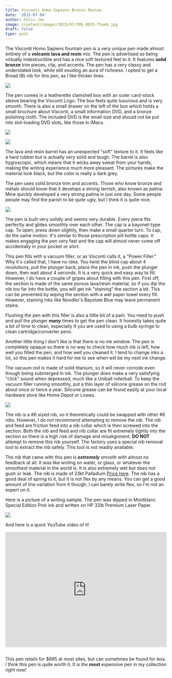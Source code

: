 ```yaml
---
title: Visconti Homo Sapiens Bronze Review
date: '2015-07-04'
author: Felix Jen
image: /content/images/2015/07/IMG_0025-Thumb.jpg
draft: false
type: post
---
```

The Visconti Homo Sapiens fountain pen is a very unique pen made almost entirely of a **volcanic lava and resin** mix. The pen is advertised as being virtually indestructible and has a nice soft textured feel to it. It features **solid bronze** trim pieces, clip, and accents. The pen has a very classy and understated look, while still exuding an aura of richness. I opted to get a Broad (B) nib for this pen, as I like thicker lines. 

![](/content/images/2015/07/IMG_0025.jpg)

The pen comes in a leatherette clamshell box with an outer card-stock sleeve bearing the Visconti Logo. The box feels quite luxurious and is very smooth. There is also a small drawer on the left of the box which holds a small brochure about Visconti, a small information DVD, and a bronze polishing cloth. The included DVD is the small size and should not be put into slot-loading DVD slots, like those in iMacs. 

![](/content/images/2015/07/IMG_0014.jpg)

![](/content/images/2015/07/IMG_0016.jpg)

The lava and resin barrel has an unexpected "soft" texture to it. It feels like a hard rubber but is actually very solid and tough. The barrel is also hygroscopic, which means that it wicks away sweat from your hands, making the writing experience much more pleasant. The pictures make the material look black, but the color is really a dark grey. 

The pen uses solid bronze trim and accents. Those who know bronze and metals should know that it develops a strong tarnish, also known as patina. Mine quickly developed a very strong patina in just one day. Some people people may find the parish to be quite ugly, but I think it is quite nice. 

![](/content/images/2015/07/IMG_0021.jpg)

The pen is built very solidly and seems very durable. Every piece fits perfectly and glides smoothly over each other. The cap is a bayonet-type cap. To open, press down slightly, then make a small quarter turn. To cap, do the same motion. It's similar to those prescription pill bottle caps. It makes engaging the pen very fast and the cap will almost never come off accidentally in your pocket or shirt.

This pen fills with a vacuum filler, or as Visconti calls it, a "Power Filler." Why it's called that, I have no idea. You twist the blind cap about 4 revolutions, pull the plunger back, place the pen in ink, push the plunger down, then wait about 4 seconds. It is a very quick and easy way to fill. However, I do have a couple of gripes about filling with this pen. First off, the section is made of the same porous lava/resin material, so if you dip the nib too far into the bottle, you will get ink "staining" the section a bit. This can be prevented by wiping the section with a wet paper towel every fill. However, staining inks like Noodler's Baystate Blue may leave permanent stains.

Flushing the pen with this filler is also a little bit of a pain. You need to push and pull the plunger **many** times to get the pen clean. It honestly takes quite a bit of time to clean, especially if you are used to using a bulb syringe to clean cartridge/converter pens. 

Another little thing I don't like is that there is no ink window. The pen is completely opaque so there is no way to check how much ink is left, how well you filled the pen, and how well you cleaned it. I tend to change inks a lot, so this pen makes it hard for me to see when will be my next ink change. 

The vacuum rod is made of solid titanium, so it will never corrode even though being submerged in ink. The plunger does make a very satisfying "click" sound when depressed, much like a Uniball rollerball. To keep the vacuum filler running smoothly, put a thin layer of silicone grease on the rod about once or twice a year. Silicone grease can be found easily at your local hardware store like Home Depot or Lowes.

![](/content/images/2015/07/IMG_0026.jpg)

The nib is a #6 sized nib, so it theoretically could be swapped with other #6 nibs. However, I *do not* recommend attempting to remove the nib. The nib and feed are friction feed into a nib collar which is then screwed into the section. Both the nib and feed and nib collar are fit extremely tightly into the section so there is a high risk of damage and misalignment. **DO NOT** attempt to remove this nib yourself. The factory uses a special nib removal tool to extract the nib safely. This tool is not readily available.

The nib that came with this pen is ***extremely*** smooth with almost no feedback at all. It was like writing on water, or glass, or whatever the smoothest material in the world is. It is also extremely wet but does not gush or leak. The nib is made of 23kt Palladium [Price here](http://www.kitco.com/charts/livepalladium.html). The nib has a good deal of spring to it, but it is not flex by any means. You can get a good amount of line variation from it though. I can barely write flex, so I'm not an expert on it. 

Here is a picture of a writing sample. The pen was dipped in Montblanc Special Edition Pink ink and written on HP 32lb Premium Laser Paper.

![](/content/images/2015/07/IMG_0034.jpg)

And here is a quick YouTube video of it!

<iframe width="640" height="360" src="https://www.youtube.com/embed/47FTEW7KECc" frameborder="0" allowfullscreen style="max-width: 100%; padding-bottom: 14px;"></iframe>

This pen retails for $695 at most sites, but can sometimes be found for less. I think this pen is quite worth it. It is *the* **most** expensive pen in my collection right now! 

